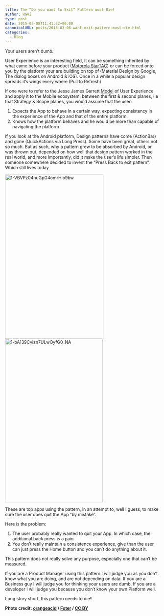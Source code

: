```yaml
---
title: The “Do you want to Exit” Pattern must Die!
author: Ravi
type: post
date: 2015-03-08T11:41:32+00:00
canonicalURL: posts/2015-03-08-want-exit-pattern-must-die.html
categories:
  - Blog
---
```

<p id="ccea" class="graf--p graf-after--h3">
  Your users aren’t dumb.
</p>

<p id="96a8" class="graf--p graf-after--p">
  User Experience is an interesting field, It can be something inherited by what came before your product (<a class="markup--anchor markup--p-anchor" href="http://www.slate.com/blogs/the_eye/2013/11/22/_99_invisible_future_screens_are_mostly_blue.html" rel="nofollow" data-href="http://www.slate.com/blogs/the_eye/2013/11/22/_99_invisible_future_screens_are_mostly_blue.html">Motorola StarTAC</a>) or can be forced onto you by the platform your are building on top of (Material Design by Google, The dialog boxes on Android & iOS). Once in a while a popular design spreads it’s wings every where (Pull to Refresh)
</p>

<p id="de42" class="graf--p graf-after--p">
  If one were to refer to the Jesse James Garrett <a class="markup--anchor markup--p-anchor" href="http://www.jjg.net/elements/pdf/elements_ch02.pdf" rel="nofollow" data-href="http://www.jjg.net/elements/pdf/elements_ch02.pdf">Model</a> of User Experience and apply it to the Mobile ecosystem: between the first & second planes, i.e that Strategy & Scope planes, you would assume that the user:
</p>

<ol class="postList">
  <li id="8db0" class="graf--li graf-after--p">
    Expects the App to behave in a certain way, expecting consistency in the experience of the App and that of the entire platform.
  </li>
  <li id="5a20" class="graf--li graf-after--li">
    Knows how the platform behaves and he would be more than capable of navigating the platform.
  </li>
</ol>

<p id="673c" class="graf--p graf-after--li">
  If you look at the Android platform, Design patterns have come (ActionBar) and gone (QuickActions via Long Press). Some have been great, others not so much. But as such, why a pattern grew to be absorbed by Android, or was thrown out, depended on how well that design pattern worked in the real world, and more importantly, did it make the user’s life simpler. Then someone somewhere decided to invent the “Press Back to exit pattern”. Which still lives today
</p>

<p class="graf--p graf-after--li">
  <a href="http://www.ravivyas.com/assets/wp-content/uploads/2016/01/1-VBVPz04nuGpG4omrHlo9bw.png"><img class="wp-image-688 alignnone" src="http://www.ravivyas.com/assets/wp-content/uploads/2016/01/1-VBVPz04nuGpG4omrHlo9bw.png" alt="1-VBVPz04nuGpG4omrHlo9bw" width="321" height="535" srcset="http://www.ravivyas.com/assets/wp-content/uploads/2016/01/1-VBVPz04nuGpG4omrHlo9bw-180x300.png 180w, http://www.ravivyas.com/assets/wp-content/uploads/2016/01/1-VBVPz04nuGpG4omrHlo9bw.png 480w" sizes="(max-width: 321px) 100vw, 321px" /></a><a href="http://www.ravivyas.com/assets/wp-content/uploads/2016/01/1-bA139Cvizn7ULwQyfG0_NA.png"><img class="wp-image-689 alignnone" src="http://www.ravivyas.com/assets/wp-content/uploads/2016/01/1-bA139Cvizn7ULwQyfG0_NA.png" alt="1-bA139Cvizn7ULwQyfG0_NA" width="319" height="532" srcset="http://www.ravivyas.com/assets/wp-content/uploads/2016/01/1-bA139Cvizn7ULwQyfG0_NA-180x300.png 180w, http://www.ravivyas.com/assets/wp-content/uploads/2016/01/1-bA139Cvizn7ULwQyfG0_NA.png 480w" sizes="(max-width: 319px) 100vw, 319px" /></a>
</p>

<p id="bd0e" class="graf--p graf-after--figure">
  These are top apps using the pattern, in an attempt to, well I guess, to make sure the user does quit the App “by mistake”.
</p>

<p id="90e8" class="graf--p graf-after--p">
  Here is the problem:
</p>

<ol class="postList">
  <li id="5bb7" class="graf--li graf-after--p">
    The user probably really wanted to quit your App. In which case, the additional back press is a pain.
  </li>
  <li id="680b" class="graf--li graf-after--li">
    You don’t really maintain a consistence experience, give than the user can just press the Home button and you can’t do anything about it.
  </li>
</ol>

<p id="3d00" class="graf--p graf-after--li">
  This pattern does not really solve any purpose, especially one that can’t be measured.
</p>

<p id="9720" class="graf--p graf-after--p">
  If you are a Product Manager using this pattern I will judge you as you don’t know what you are doing, and are not depending on data. If you are a Business guy I will judge you for thinking your users are dumb. If you are a developer I will judge you because you don’t know your own Platform well.
</p>

<p id="d5e5" class="graf--p graf-after--p">
  Long story short, this pattern needs to die!!
</p>

<p id="723c" class="graf--p graf-after--p graf--last">
  <strong class="markup--strong markup--p-strong">Photo credit: </strong><a class="markup--anchor markup--p-anchor" href="https://www.flickr.com/photos/orangeacid/233226972/" rel="nofollow" data-href="https://www.flickr.com/photos/orangeacid/233226972/"><strong class="markup--strong markup--p-strong">orangeacid</strong></a><strong class="markup--strong markup--p-strong"> / </strong><a class="markup--anchor markup--p-anchor" href="http://foter.com/" rel="nofollow" data-href="http://foter.com/"><strong class="markup--strong markup--p-strong">Foter</strong></a><strong class="markup--strong markup--p-strong"> / </strong><a class="markup--anchor markup--p-anchor" href="http://creativecommons.org/licenses/by/2.0/" rel="nofollow" data-href="http://creativecommons.org/licenses/by/2.0/"><strong class="markup--strong markup--p-strong">CC BY</strong></a>
</p>